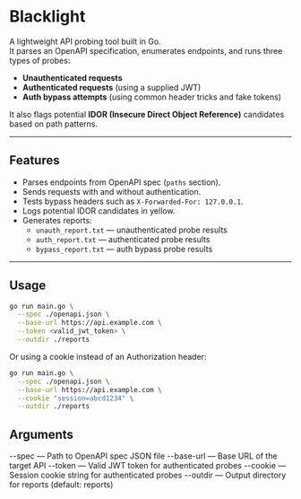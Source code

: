 # Blacklight

A lightweight API probing tool built in Go.  
It parses an OpenAPI specification, enumerates endpoints, and runs three types of probes:  

- **Unauthenticated requests**  
- **Authenticated requests** (using a supplied JWT)  
- **Auth bypass attempts** (using common header tricks and fake tokens)  

It also flags potential **IDOR (Insecure Direct Object Reference)** candidates based on path patterns.  

---

## Features
- Parses endpoints from OpenAPI spec (`paths` section).  
- Sends requests with and without authentication.  
- Tests bypass headers such as `X-Forwarded-For: 127.0.0.1`.  
- Logs potential IDOR candidates in yellow.  
- Generates reports:  
  - `unauth_report.txt` — unauthenticated probe results  
  - `auth_report.txt` — authenticated probe results  
  - `bypass_report.txt` — auth bypass probe results  
---

## Usage
```bash
go run main.go \
  --spec ./openapi.json \
  --base-url https://api.example.com \
  --token <valid_jwt_token> \
  --outdir ./reports
```

Or using a cookie instead of an Authorization header:
```bash
go run main.go \
  --spec ./openapi.json \
  --base-url https://api.example.com \
  --cookie "session=abcd1234" \
  --outdir ./reports
```

## Arguments
--spec — Path to OpenAPI spec JSON file
--base-url — Base URL of the target API
--token — Valid JWT token for authenticated probes
--cookie — Session cookie string for authenticated probes
--outdir — Output directory for reports (default: reports)


